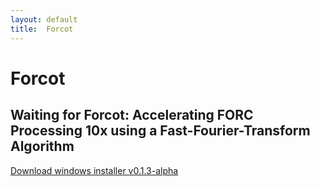 ```yaml
---
layout: default
title:  Forcot
---
```

# Forcot

## Waiting for Forcot: Accelerating FORC Processing 10x using a Fast-Fourier-Transform Algorithm

[Download windows installer v0.1.3-alpha](Forcot_WebInstaller_v0.1.3-alpha)

